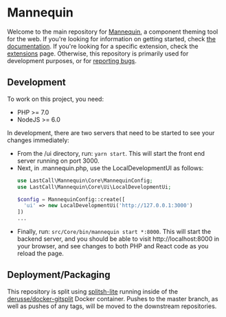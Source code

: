 Mannequin
========

Welcome to the main repository for [Mannequin](https://mannequin.io), a component theming tool for the web.  If you're looking for information on getting started, check [the documentation](https://mannequin.io).  If you're looking for a specific extension, check the [extensions](https://mannequin.io/extensions) page.  Otherwise, this repository is primarily used for development purposes, or for [reporting bugs](https://github.com/LastCallMedia/Mannequin/issues/new).

Development
-----------

To work on this project, you need:

- PHP >= 7.0
- NodeJS >= 6.0

In development, there are two servers that need to be started to see your changes immediately:

* From the /ui directory, run: `yarn start`.  This will start the front end server running on port 3000.
* Next, in .mannequin.php, use the LocalDevelopmentUI as follows:
  ```php
  use LastCall\Mannequin\Core\MannequinConfig;
  use LastCall\Mannequin\Core\Ui\LocalDevelopmentUi;
  
  $config = MannequinConfig::create([
    'ui' => new LocalDevelopmentUi('http://127.0.0.1:3000')
  ])
  ...
  ```
* Finally, run: `src/Core/bin/mannequin start *:8000`.  This will start the backend server, and you should be able to visit http://localhost:8000 in your browser, and see changes to both PHP and React code as you reload the page.

Deployment/Packaging
--------------------

This repository is split using [splitsh-lite](https://github.com/splitsh/lite) running inside of the [derusse/docker-gitsplit](https://github.com/jderusse/docker-gitsplit) Docker container.  Pushes to the master branch, as well as pushes of any tags, will be moved to the downstream repositories.